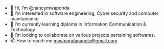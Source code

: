 - 👋 Hi, I’m @nancymwaponda
- 👀 I’m interested in software engineering, Cyber security and computer maintainance 
- 🌱 I’m currently learning diploma in Information Communication & Technology 
- 💞️ I’m looking to collaborate on various projects pertaining softwares.
- 📫 How to reach me mwapondanancie@gmail.com 

<!---
nancymwaponda/nancymwaponda is a ✨ special ✨ repository because its `README.md` (this file) appears on your GitHub profile.
You can click the Preview link to take a look at your changes.
--->
